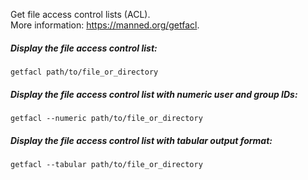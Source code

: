 Get file access control lists (ACL). <br />
More information: https://manned.org/getfacl.

##### Display the file access control list:

```
getfacl path/to/file_or_directory
```

##### Display the file access control list with numeric user and group IDs:

```
getfacl --numeric path/to/file_or_directory
```

##### Display the file access control list with tabular output format:

```
getfacl --tabular path/to/file_or_directory
```
